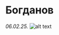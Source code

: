 # Богданов
*06.02.25.*
![alt text](https://thecity.m24.ru/b/d/SYketSivfIE4JvDObLLBFlFNEhluPXn9kZxNbycGshjv55OD3HWFWh2pL8EsPwl5DpSHzm95vRzNbdeHauL5EWcJ5w9e=AdroLCULlfNHX1XC13VEqg.jpg)
